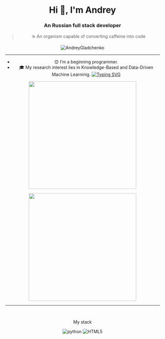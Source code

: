 <center>
<h1 align="center">Hi 👋, I'm Andrey</h1>
<h3 align="center">An Russian full stack developer</h3>
<blockquote align="center">☕ An organism capable of converting caffeine into code</blockquote>
<p align="center"> <img src="https://komarev.com/ghpvc/?username=AndreyGladchenko&label=Profile%20views&color=blueviolet&style=flat" alt="AndreyGladchenko" /> </p>

 ---
 
- 😊 I’m a beginning programmer.
- 🎓 My research interest lies in Knowledge-Based and Data-Driven Machine Learninig.
 [![Typing SVG](https://readme-typing-svg.herokuapp.com?color=%2336BCF7&lines=Im+curently+working+on+this+page)](https://git.io/typing-svg)


<p align='center'>
  <a href="#"><img src="https://github-readme-stats.vercel.app/api?username=AndreyGladchenko&show_icons=true&count_private=true&theme=dark" width="350"></a>
</p>
<p align='center'>
  <a href="#"><img src="https://github-readme-stats.vercel.app/api/top-langs/?username=AndreyGladchenko&layout=compact&theme=dark" width="350"></a>
</p>

---


<br>

<p align="center">
My stack
 
![python](https://img.shields.io/badge/-python-grey?style=for-the-badge&logo=python&logoColor=white&labelColor=5539cc)
![HTML5](https://img.shields.io/badge/html%205-grey?style=for-the-badge&logo=html5&logoColor=white&labelColor=5539cc)
</p>

</br>


<!--
<a href="">
  <img align="left" src="https://github-readme-stats.vercel.app/api?username=AndreyGladchenko&count_private=true&show_icons=true" />
</a>


[![Hits](https://hits.sh/github.com/AndreyGladchenko/hits.svg)](https://hits.sh/github.com/AndreyGladchenko/hits/)
**AndreyGladchenko/AndreyGladchenko** is a ✨ _special_ ✨ repository because its `README.md` (this file) appears on your GitHub profile.

Here are some ideas to get you started:

- 🔭 I’m currently working on ...
- 🌱 I’m currently learning ...
- 👯 I’m looking to collaborate on ...
- 🤔 I’m looking for help with ...
- 💬 Ask me about ...
- 📫 How to reach me: ...
- 😄 Pronouns: ...
- ⚡ Fun fact: ...
https://habr.com/ru/articles/649363/
https://docs.github.com/ru/get-started/writing-on-github/getting-started-with-writing-and-formatting-on-github/quickstart-for-writing-on-github
-->

